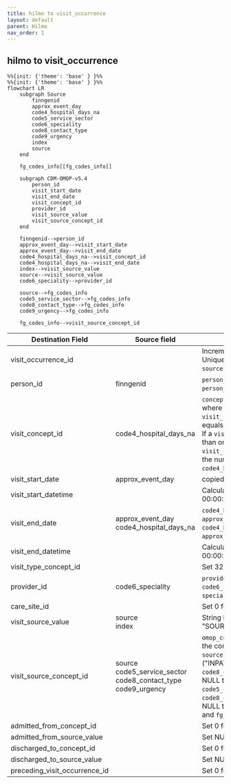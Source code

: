 ```yaml
---
title: hilmo to visit_occurrence
layout: default
parent: Hilmo
nav_order: 1
---
```


## hilmo to visit_occurrence

```mermaid
%%{init: {'theme': 'base' } }%%
%%{init: {'theme': 'base' } }%%
flowchart LR
    subgraph Source
        finngenid
        approx_event_day
        code4_hospital_days_na
        code5_service_sector
        code6_speciality
        code8_contact_type
        code9_urgency
        index
        source
    end

    fg_codes_info[[fg_codes_info]]

    subgraph CDM-OMOP-v5.4
        person_id
        visit_start_date
        visit_end_date
        visit_concept_id
        provider_id
        visit_source_value
        visit_source_concept_id
    end

    finngenid-->person_id
    approx_event_day-->visit_start_date
    approx_event_day-->visit_end_date
    code4_hospital_days_na-->visit_concept_id
    code4_hospital_days_na-->visit_end_date
    index-->visit_source_value
    source-->visit_source_value
    code6_speciality-->provider_id

    source-->fg_codes_info
    code5_service_sector-->fg_codes_info
    code8_contact_type-->fg_codes_info
    code9_urgency-->fg_codes_info

    fg_codes_info-->visit_source_concept_id
```

| Destination Field | Source field | Logic | Comment field |
| --- | --- | --- | --- |
| visit_occurrence_id |  | Incremental integer.<br> Unique value per combination of `source`+`index` | Generated |
| person_id | finngenid | `person_id` from person table where `person_source_value` equals `finngenid` | Calculated |
| visit_concept_id | code4_hospital_days_na | `concept_id_2` from concept_relationship table where `concept_id_1` equals `visit_source_concept_id` and `relationship_id` equals "Maps to".<br> If a `visit_source_concept_id` maps to more than one standard concept_id, then `visit_source_concept_id` chosen based on the number of hospitalisation days `code4_hospital_days_na`. | Calculated <br> NOTE: 0 when `visit_source_concept_id` is NULL |
| visit_start_date | approx_event_day | copied from `approx_event_day` | Calculated |
| visit_start_datetime |  | Calculated from  `visit_start_date` with time 00:00:0000 | Calculated |
| visit_end_date | approx_event_day<br>code4_hospital_days_na |   `code4_hospital_days` is not null then `approx_event_day` + `code4_hospital_days`.<br> `code4_hospital_days` is null then `approx_event_day`. | Calculated |
| visit_end_datetime |  | Calculated from  `visit_end_date` with time 00:00:0000 | Calculated|
| visit_type_concept_id |  | Set 32879  - 'Registry' for all | Calculated |
| provider_id | code6_speciality | `provider_id` from provider table where `code6_speciality` equals `speciality_source_value`. | Calculated <br>NOTE: There is only one `provider_id` per `code6_speciality` |
| care_site_id |  | Set 0 for all | Info not available |
| visit_source_value | source<br>index | String build as  "SOURCE=`source`;INDEX=`index`" | Calculated |
| visit_source_concept_id | source<br>code5_service_sector<br>code8_contact_type<br>code9_urgency | `omop_concept_id` from fg_codes_info based on the conditions:<br>`source` in ("INPAT","OUTPAT","OPER_IN","OPER_OUT").<br>`code8_contact_type` and `code9_urgency` is NULL then  and  `fg_code5` is `code5_service_sector`.<br>`code8_contact_type` or `code9_urgency` is NOT NULL then `fg_code8` is `code8_contact_type` and `fg_code9` is `code9_urgency`. | Calculated using the fg_codes_info table.<br>NOTE: When no standard map is available then `source` in ("INPAT","OUTPAT","OPER_IN","OPER_OUT"). |
| admitted_from_concept_id |  | Set 0 for all | Info not available |
| admitted_from_source_value |  | Set NULL for all | Info not available |
| discharged_to_concept_id |  | Set 0 for all | Info not available|
| discharged_to_source_value |  | Set NULL for all | Info not available |
| preceding_visit_occurrence_id |  | Set 0 for all | Info not available |

